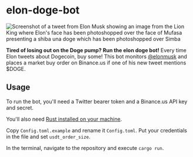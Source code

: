 # elon-doge-bot

![Screenshot of a tweet from Elon Musk showing an image from the Lion King
where Elon's face has been photoshopped over the face of Mufasa presenting
a shiba una doge which has been photoshopped over Simba](tweet.png)

**Tired of losing out on the Doge pump? Run the elon doge bot!**
Every time Elon tweets about Dogecoin, buy some! This bot monitors
[@elonmusk](https://twitter.com/elonmusk) and places a market buy order on
Binance.us if one of his new tweet mentions $DOGE.

## Usage

To run the bot, you'll need a Twitter bearer token and a Binance.us API key
and secret.

You'll also need [Rust installed on your machine](https://www.rust-lang.org/tools/install).

Copy `Config.toml.example` and rename it `Config.toml`. Put your credentials in
the file and set `usdt_order_size`.

In the terminal, navigate to the repository and execute `cargo run`.
